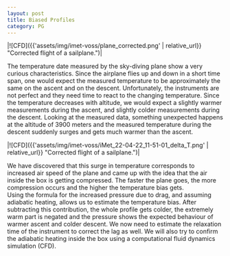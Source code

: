 ```yaml
---
layout: post
title: Biased Profiles
category: PG
---
```


|![CFD]({{'assets/img/imet-voss/plane_corrected.png' | relative_url}} "Corrected flight of a sailplane.")|

The temperature date measured by the sky-diving plane show a very curious characteristics. Since the airplane flies up and down in a short time span, one would expect the measured temperature to be approximately the same on the ascent and on the descent. Unfortunately, the instruments are not perfect and they need time to react to the changing temperature. Since the temperature decreases with altitude, we would expect a slightly warmer measurements during the ascent, and slightly colder measurements during the descent. Looking at the measured data, something unexpected happens at the altitude of 3900 meters and the measured temperature during the descent suddenly surges and gets much warmer than the ascent. 

|![CFD]({{'assets/img/imet-voss/iMet_22-04-22_11-51-01_delta_T.png' | relative_url}} "Corrected flight of a sailplane.")|

We have discovered that this surge in temperature corresponds to increased air speed of the plane and came up with the idea that the air inside the box is getting compressed. The faster the plane goes, the more compression occurs and the higher the temperature bias gets.  
Using the formula for the increased pressure due to drag, and assuming adiabatic heating, allows us to estimate the temperature bias. After subtracting this contribution, the whole profile gets colder, the extremely warm part is negated and the pressure shows the expected behaviour of warmer ascent and colder descent. 
We now need to estimate the relaxation time of the instrument to correct the lag as well. We will also try to confirm the adiabatic heating inside the box using a computational fluid dynamics simulation (CFD). 